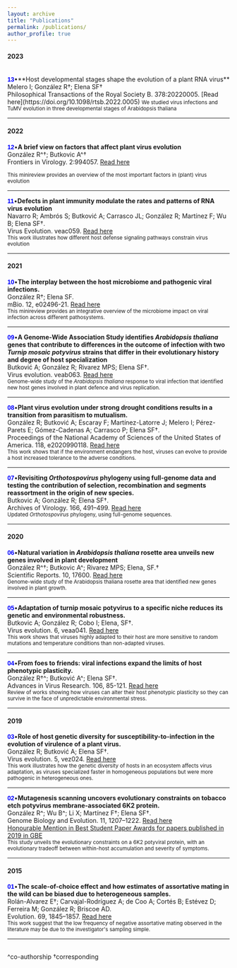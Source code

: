 ```yaml
---
layout: archive
title: "Publications"
permalink: /publications/
author_profile: true
---
```

<h4>2023</h4>
<br/> 
<span style="font-family: 'Arial', sans-serif; font-weight: bold; color: blue;">13</span>•**Host developmental stages shape the evolution of a plant RNA virus** <br/>
Melero I; González R†; Elena SF†<br/>
Philosophical Transactions of the Royal Society B. 378:20220005. 
[Read here](https://doi.org/10.1098/rtsb.2022.0005)
<small> We studied virus infections and TuMV evolution in three developmental stages of Arabidopsis thaliana</small>
<hr/>
<h4>2022</h4>

<span style="font-family: 'Arial', sans-serif; font-weight: bold; color: blue;">12</span>•**A brief view on factors that affect plant virus evolution** <br/>
González R^†; Butkovic A^†<br/>
Frontiers in Virology. 2:994057.
[Read here](https://doi.org/10.3389/fviro.2022.994057)

<small> This minireview provides an overview of the most important factors in (plant) virus evolution  </small>
<hr/>

<span style="font-family: 'Arial', sans-serif; font-weight: bold; color: blue;">11</span>•**Defects in plant immunity modulate the rates and patterns of RNA virus evolution** <br/>
Navarro R; Ambrós S; Butković A; Carrasco JL; González R; Martínez F; Wu B; Elena SF†. <br/>
Virus Evolution. veac059. 
[Read here](https://doi.org/10.1093/ve/veac059)
<br/> 
<small>This work illustrates how different host defense signaling pathways constrain virus evolution</small>
<hr/>
<h4>2021</h4>

<span style="font-family: 'Arial', sans-serif; font-weight: bold; color: blue;">10</span>•**The interplay between the host microbiome and pathogenic viral infections.**<br/> 
González R†; Elena SF. <br/>
mBio. 12, e02496-21.
[Read here](https://doi.org/10.1128/mBio.02496-21)
<br/> 
<small>This minireview provides an integrative overview of the microbiome impact on viral infection across different pathosystems.</small>
<hr/>

<span style="font-family: 'Arial', sans-serif; font-weight: bold; color: blue;">09</span>•**A Genome-Wide Association Study identifies *Arabidopsis thaliana* genes that contribute to differences in the outcome of infection with two *Turnip mosaic potyvirus* strains that differ in their evolutionary history and degree of host specialization** <br/>
Butković A; González R; Rivarez MPS; Elena SF†.<br/>
Virus evolution. veab063.
[Read here](https://doi.org/10.1093/ve/veab063)
<br/> 
<small>Genome-wide study of the *Arabidopsis thaliana* response to viral infection that identified new host genes involved in plant defence and virus replication.</small>
<hr/>

<span style="font-family: 'Arial', sans-serif; font-weight: bold; color: blue;">08</span>•**Plant virus evolution under strong drought conditions results in a transition from parasitism to mutualism.**<br/> 
González R; Butković A; Escaray F; Martínez-Latorre J; Melero I; Pérez-Parets E; Gómez-Cadenas A; Carrasco P; Elena SF†. <br/>
Proceedings of the National Academy of Sciences of the United States of America. 118, e2020990118.
[Read here](https://doi.org/10.1073/pnas.2020990118)
<br/> 
<small>This work shows that if the environment endangers the host, viruses can evolve to provide a host increased tolerance to the adverse conditions.</small>
<hr/>

<span style="font-family: 'Arial', sans-serif; font-weight: bold; color: blue;">07</span>•**Revisiting *Orthotospovirus* phylogeny using full-genome data and testing the contribution of selection, recombination and segments reassortment in the origin of new species.**<br/> 
Butkovic A; González R; Elena SF†.<br/>
Archives of Virology. 166, 491–499.
[Read here](https://doi.org/10.1007/s00705-020-04902-1)
<br/> 
<small>Updated *Orthotospovirus* phylogeny, using full-genome sequences.</small>
<hr/>
<h4>2020</h4>

<span style="font-family: 'Arial', sans-serif; font-weight: bold; color: blue;">06</span>•**Natural variation in *Arabidopsis thaliana* rosette area unveils new genes involved in plant development**<br/>
González R^†; Butkovic A^; Rivarez MPS; Elena, SF.† <br/>
Scientific Reports. 10, 17600.
[Read here](https://doi.org/10.1038/s41598-020-74723-4)
<br/> 
<small>Genome-wide study of the Arabidopsis thaliana rosette area that identified new genes involved in plant growth.</small>
<hr/>

<span style="font-family: 'Arial', sans-serif; font-weight: bold; color: blue;">05</span>•**Adaptation of turnip mosaic potyvirus to a specific niche reduces its genetic and environmental robustness.**<br/> 
Butkovic A; González R; Cobo I; Elena, SF†.<br/>
Virus evolution. 6, veaa041.
[Read here](https://doi.org/10.1093/ve/veaa041)
<br/> 
<small>This work shows that viruses highly adapted to their host are more sensitive to random mutations and temperature conditions than non-adapted viruses. </small>
<hr/>

<span style="font-family: 'Arial', sans-serif; font-weight: bold; color: blue;">04</span>•**From foes to friends: viral infections expand the limits of host phenotypic plasticity.**<br/>
González R†^; Butković A^; Elena SF†. <br/>
Advances in Virus Research. 106, 85-121.
[Read here](https://doi.org/10.1016/bs.aivir.2020.01.003)
<br/> 
<small>Review of works showing how viruses can alter their host phenotypic plasticity so they can survive in the face of unpredictable environmental stress.</small>
<hr/>
<h4>2019</h4>

<span style="font-family: 'Arial', sans-serif; font-weight: bold; color: blue;">03</span>•**Role of host genetic diversity for susceptibility-to-infection in the evolution of virulence of a plant virus.**<br/> 
González R; Butković A; Elena SF†.<br/>
Virus evolution. 5, vez024. 
[Read here](https://doi.org/10.1093/ve/vez024)
<br/> 
<small>This work illustrates how the genetic diversity of hosts in an ecosystem affects virus adaptation, as viruses specialized faster in homogeneous populations but were more pathogenic in heterogeneous ones.</small>
<hr/>

<span style="font-family: 'Arial', sans-serif; font-weight: bold; color: blue;">02</span>•**Mutagenesis scanning uncovers evolutionary constraints on tobacco etch potyvirus membrane-associated 6K2 protein.**<br/> 
González R^; Wu B^; Li X; Martínez F†; Elena SF†.<br/> 
Genome Biology and Evolution. 11, 1207–1222. 
[Read here](https://doi.org/10.1093/gbe/evz069)<br> 
[Honourable Mention in Best Student Paper Awards for papers published in 2019 in GBE](https://www.smbe.org/smbe/HOME/TabId/37/ArtMID/1395/ArticleID/94/Congratulations-to-the-winners-of-the-SMBE-2020-Best-Student-Paper-Awards-for-papers-published-in-2019-in-MBE-and-GBE.aspx)
<br/> 
<small>This study unveils the evolutionary constraints on a 6K2 potyviral protein, with an evolutionary tradeoff between within-host accumulation and severity of symptoms.</small>
<hr/>
<h4>2015</h4>

<span style="font-family: 'Arial', sans-serif; font-weight: bold; color: blue;">01</span>•**The scale-of-choice effect and how estimates of assortative mating in the wild can be biased due to heterogeneous samples.**<br/> 
Rolán-Alvarez E†; Carvajal-Rodríguez A; de Coo A; Cortés B; Estévez D; Ferreira M; González R; Briscoe AD.<br/> 
Evolution. 69, 1845–1857. 
[Read here](https://doi.org/10.1111/evo.12691)
<br/> 
<small>This work suggest that the low frequency of negative assortative mating observed in the literature may be due to the investigator's sampling simple.</small>
<br/>
<hr/>
<br/>
^co-authorship
†corresponding


